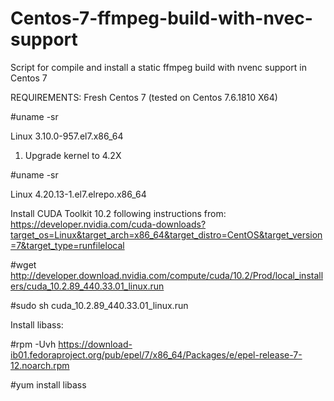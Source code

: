 # Centos-7-ffmpeg-build-with-nvec-support
Script for compile and install a static ffmpeg build with nvenc support in Centos 7

REQUIREMENTS:
Fresh Centos 7 (tested on Centos 7.6.1810 X64)

#uname -sr

Linux 3.10.0-957.el7.x86_64

1. Upgrade kernel to 4.2X

#uname -sr

Linux 4.20.13-1.el7.elrepo.x86_64

Install CUDA Toolkit 10.2 following instructions from: https://developer.nvidia.com/cuda-downloads?target_os=Linux&target_arch=x86_64&target_distro=CentOS&target_version=7&target_type=runfilelocal

#wget http://developer.download.nvidia.com/compute/cuda/10.2/Prod/local_installers/cuda_10.2.89_440.33.01_linux.run

#sudo sh cuda_10.2.89_440.33.01_linux.run

Install libass:

#rpm -Uvh https://download-ib01.fedoraproject.org/pub/epel/7/x86_64/Packages/e/epel-release-7-12.noarch.rpm

#yum install libass



